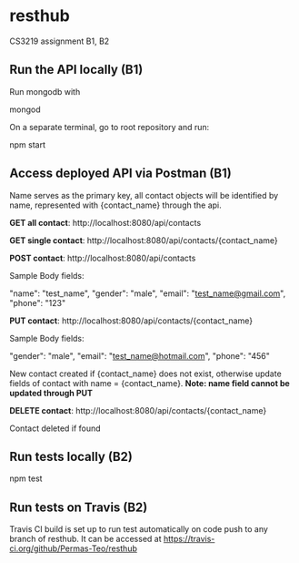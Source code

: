 # resthub
CS3219 assignment B1, B2

## Run the API locally (B1)

Run mongodb with 

mongod

On a separate terminal, go to root repository and run:

npm start

## Access deployed API via Postman (B1)

Name serves as the primary key, all contact objects will be identified by name, represented with {contact_name} through the api. 

__GET all contact__: http://localhost:8080/api/contacts

__GET single contact__: http://localhost:8080/api/contacts/{contact_name}

__POST  contact__: http://localhost:8080/api/contacts

Sample Body fields:

"name": "test_name",
"gender": "male",
"email": "test_name@gmail.com",
"phone": "123"

__PUT contact__: http://localhost:8080/api/contacts/{contact_name}

Sample Body fields:

"gender": "male",
"email": "test_name@hotmail.com",
"phone": "456"

New contact created if {contact_name} does not exist, otherwise update fields of contact with name = {contact_name}. **Note: name field cannot be updated through PUT**

__DELETE contact__: http://localhost:8080/api/contacts/{contact_name}

Contact deleted if found

## Run tests locally (B2)

npm test


## Run tests on Travis (B2)

Travis CI build  is set up to run test automatically on code push to any branch of resthub. It can be accessed at https://travis-ci.org/github/Permas-Teo/resthub



